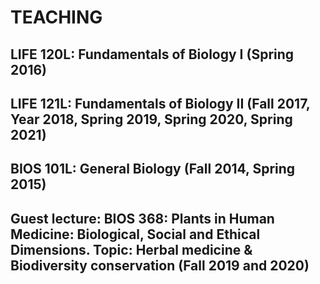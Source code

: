 # TEACHING

## LIFE 120L: Fundamentals of Biology I (Spring 2016)

## LIFE 121L: Fundamentals of Biology II (Fall 2017, Year 2018, Spring 2019, Spring 2020, Spring 2021)

## BIOS 101L: General Biology (Fall 2014, Spring 2015)

## Guest lecture: BIOS 368: Plants in Human Medicine: Biological, Social and Ethical Dimensions. Topic: Herbal medicine & Biodiversity conservation (Fall 2019 and 2020)



